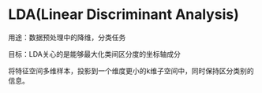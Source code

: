 # LDA(Linear Discriminant Analysis)

用途：数据预处理中的降维，分类任务

目标：LDA关心的是能够最大化类间区分度的坐标轴成分

将特征空间多维样本，投影到一个维度更小的k维子空间中，同时保持区分类别的信息。
